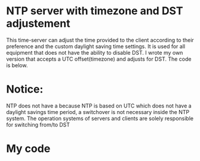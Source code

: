 # NTP server with timezone and DST adjustement
This time-server can adjust the time provided to the client according to their preference and the custom daylight saving time settings. It is used for all equipment that does not have the ability to disable DST.
I wrote my own version that accepts a UTC offset(timezone) and adjusts for DST. The code is below.

# Notice:
NTP does not have a because NTP is based on UTC which does not have a daylight savings time period, a switchover is not necessary inside the NTP system. The operation systems of servers and clients are solely responsible for switching from/to DST

# My code


